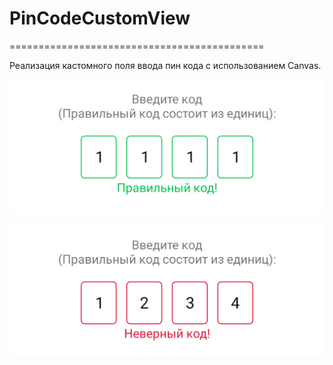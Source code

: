 # PinCodeCustomView
============================================

Реализация кастомного поля ввода пин кода с использованием Canvas.

![Success Screenshot](https://github.com/Bedsus/PinCodeCustomView/blob/master/success_screenshot.png)

![Error Screenshot](https://github.com/Bedsus/PinCodeCustomView/blob/master/error_screenshot.png)
